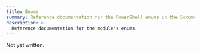 ```yaml
---
title: Enums
summary: Reference documentation for the PowerShell enums in the Documentarian.MarkdownLint module.
description: >-
  Reference documentation for the module's enums.
---
```


Not yet written.

